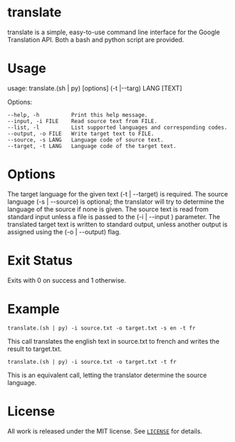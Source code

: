 # translate
translate is a simple, easy-to-use command line interface for the Google
Translation API. Both a bash and python script are provided.


Usage  
=====

usage:  translate.(sh | py) [options] (-t |--targ) LANG [TEXT]

Options:

    --help, -h          Print this help message.
    --input, -i FILE    Read source text from FILE.
    --list, -l          List supported languages and corresponding codes.
    --output, -o FILE   Write target text to FILE.
    --source, -s LANG   Language code of source text.
    --target, -t LANG   Language code of the target text.


Options
=======

The target language for the given text (-t | --target) is required. The source language (-s | --source) is optional; the translator will try to determine the language of the source if none is given. The source text is read from
standard input unless a file is passed to the (-i | --input ) parameter.
The translated target text is written to standard output, unless another
output is assigned using the (-o | --output) flag.


Exit Status
===========

Exits with 0 on success and 1 otherwise.


Example
=======

    translate.(sh | py) -i source.txt -o target.txt -s en -t fr

This call translates the english text in source.txt to french and writes
the result to target.txt.

    translate.(sh | py) -i source.txt -o target.txt -t fr

This is an equivalent call, letting the translator determine the source
language.



License
=======

All work is released under the MIT license. See [`LICENSE`](../LICENSE.md) for details.
